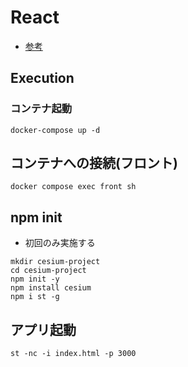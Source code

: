 # React

- [参考](https://qiita.com/keijipoon/items/615ebaf7561a27d744f5#cesium%E3%81%A8%E3%81%AF)

## Execution

### コンテナ起動

```
docker-compose up -d
```

## コンテナへの接続(フロント)

```
docker compose exec front sh
```

## npm init

- 初回のみ実施する

```
mkdir cesium-project
cd cesium-project
npm init -y
npm install cesium
npm i st -g
```

## アプリ起動

```
st -nc -i index.html -p 3000
```

